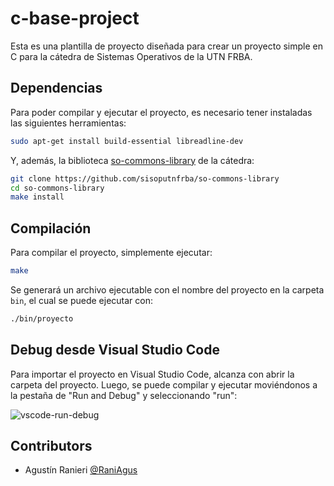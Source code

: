# c-base-project

Esta es una plantilla de proyecto diseñada para crear un proyecto simple en C
para la cátedra de Sistemas Operativos de la UTN FRBA.

## Dependencias

Para poder compilar y ejecutar el proyecto, es necesario tener instaladas las
siguientes herramientas:

```bash
sudo apt-get install build-essential libreadline-dev
```

Y, además, la biblioteca [so-commons-library] de la cátedra:

```bash
git clone https://github.com/sisoputnfrba/so-commons-library
cd so-commons-library
make install
```

[so-commons-library]: https://github.com/sisoputnfrba/so-commons-library

## Compilación

Para compilar el proyecto, simplemente ejecutar:

```bash
make
```

Se generará un archivo ejecutable con el nombre del proyecto en la carpeta
`bin`, el cual se puede ejecutar con:

```bash
./bin/proyecto
```

## Debug desde Visual Studio Code

Para importar el proyecto en Visual Studio Code, alcanza con abrir la carpeta
del proyecto. Luego, se puede compilar y ejecutar moviéndonos a la pestaña de
"Run and Debug" y seleccionando "run":

![vscode-run-debug](https://github.com/RaniAgus/c-base-project/assets/39303639/1b20ce4b-a98f-4175-a7c2-90ff57412e6e)

## Contributors

- Agustín Ranieri [@RaniAgus](https://github.com/RaniAgus)

